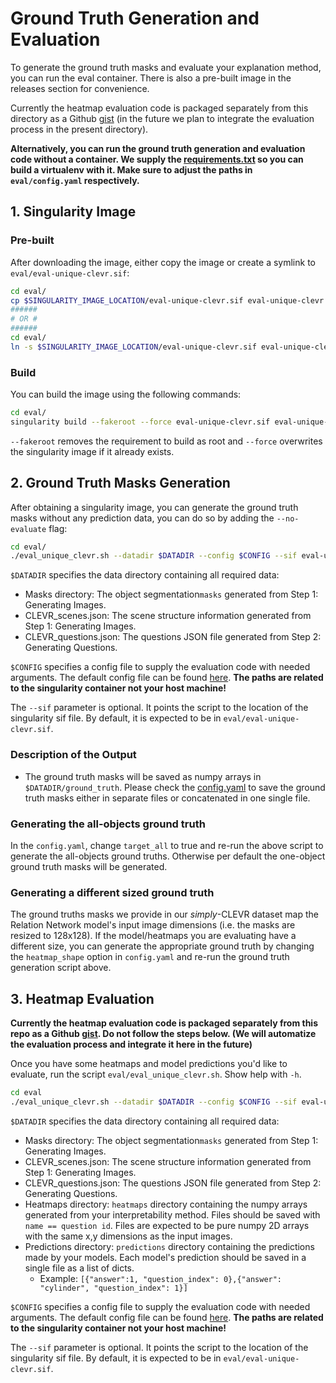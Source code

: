 # Ground Truth Generation and Evaluation

To generate the ground truth masks and evaluate your explanation method, you can run the eval container. There is also a pre-built image in the releases section for convenience. 

Currently the heatmap evaluation code is packaged separately from this directory as a Github [gist](https://gist.github.com/ArrasL/0bc02ef98e369f861aec40145a58e356) (in the future we plan to integrate the evaluation process in the present directory).

**Alternatively, you can run the ground truth generation and evaluation code without a container. We supply the [requirements.txt](https://github.com/ahmedmagdiosman/simply-clevr-dataset/blob/master/eval/requirements.txt) so you can build a virtualenv with it. Make sure to adjust the paths in `eval/config.yaml` respectively.**


## 1. Singularity Image

### Pre-built


After downloading the image, either copy the image or create a symlink to `eval/eval-unique-clevr.sif`:

```bash
cd eval/
cp $SINGULARITY_IMAGE_LOCATION/eval-unique-clevr.sif eval-unique-clevr.sif
######
# OR #
######
cd eval/
ln -s $SINGULARITY_IMAGE_LOCATION/eval-unique-clevr.sif eval-unique-clevr.sif
```


### Build

You can build the image using the following commands:
```bash
cd eval/
singularity build --fakeroot --force eval-unique-clevr.sif eval-unique-clevr.def
```
`--fakeroot` removes the requirement to build as root and `--force` overwrites the singularity image if it already exists.


## 2. Ground Truth Masks Generation

After obtaining a singularity image, you can generate the ground truth masks without any prediction data, you can do so by adding the `--no-evaluate` flag:

```bash
cd eval/
./eval_unique_clevr.sh --datadir $DATADIR --config $CONFIG --sif eval-unique-clevr.sif --no-evaluate
```

`$DATADIR` specifies the data directory containing all required data: 
* Masks directory: The object segmentation`masks` generated from Step 1: Generating Images.
* CLEVR_scenes.json: The scene structure information generated from Step 1: Generating Images.
* CLEVR_questions.json: The questions JSON file generated from Step 2: Generating Questions.

`$CONFIG` specifies a config file to supply the evaluation code with needed arguments. The default config file can be found [here](config.yaml).
**The paths are related to the singularity container not your host machine!**

The `--sif` parameter is optional. It points the script to the location of the singularity sif file. By default, it is expected to be in `eval/eval-unique-clevr.sif`.

### Description of the Output

* The ground truth masks will be saved as numpy arrays in `$DATADIR/ground_truth`. Please check the [config.yaml](config.yaml) to save the ground truth masks either in separate files or concatenated in one single file.


### Generating the all-objects ground truth

In the `config.yaml`, change `target_all` to true and re-run the above script to generate the all-objects ground truths.
Otherwise per default the one-object ground truth masks will be generated.

### Generating a different sized ground truth
The ground truths masks we provide in our *simply*-CLEVR dataset map the Relation Network model's input image dimensions (i.e. the masks are resized to 128x128).
If the model/heatmaps you are evaluating have a different size, you can generate the appropriate ground truth by changing the `heatmap_shape` option in `config.yaml` and re-run the ground truth generation script above.


## 3. Heatmap Evaluation


**Currently the heatmap evaluation code is packaged separately from this repo as a Github [gist](https://gist.github.com/ArrasL/0bc02ef98e369f861aec40145a58e356). Do not follow the steps below. (We will automatize the evaluation process and integrate it here in the future)**

Once you have some heatmaps and model predictions you'd like to evaluate, run the script `eval/eval_unique_clevr.sh`. Show help with `-h`.

```bash
cd eval
./eval_unique_clevr.sh --datadir $DATADIR --config $CONFIG --sif eval-unique-clevr.sif
```

`$DATADIR` specifies the data directory containing all required data: 
* Masks directory: The object segmentation`masks` generated from Step 1: Generating Images.
* CLEVR_scenes.json: The scene structure information generated from Step 1: Generating Images.
* CLEVR_questions.json: The questions JSON file generated from Step 2: Generating Questions.
* Heatmaps directory: `heatmaps` directory containing the numpy arrays generated from your interpretability method. Files should be saved with `name == question id`. Files are expected to be pure numpy 2D arrays with the same x,y dimensions as the input images.
* Predictions directory: `predictions` directory containing the predictions made by your models. Each model's prediction should be saved in a single file as a list of dicts.
    - Example: `[{"answer":1, "question_index": 0},{"answer": "cylinder", "question_index": 1}]`

`$CONFIG` specifies a config file to supply the evaluation code with needed arguments. The default config file can be found [here](https://github.com/ahmedmagdiosman/simply-clevr-dataset/blob/master/eval/config.yaml). **The paths are related to the singularity container not your host machine!**

The `--sif` parameter is optional. It points the script to the location of the singularity sif file. By default, it is expected to be in `eval/eval-unique-clevr.sif`.


